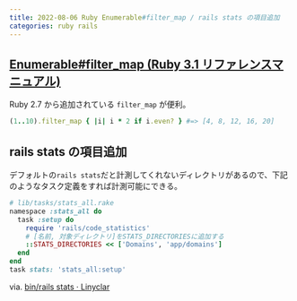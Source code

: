 ```yaml
---
title: 2022-08-06 Ruby Enumerable#filter_map / rails stats の項目追加
categories: ruby rails
---
```


## [Enumerable#filter_map (Ruby 3.1 リファレンスマニュアル)](https://docs.ruby-lang.org/ja/latest/method/Enumerable/i/filter_map.html)

Ruby 2.7 から追加されている `filter_map` が便利。

```rb
(1..10).filter_map { |i| i * 2 if i.even? } #=> [4, 8, 12, 16, 20]
```

## rails stats の項目追加

デフォルトの`rails stats`だと計測してくれないディレクトリがあるので、下記のようなタスク定義をすれば計測可能にできる。

```rb
# lib/tasks/stats_all.rake
namespace :stats_all do
  task :setup do
    require 'rails/code_statistics'
    # [名前, 対象ディレクトリ]をSTATS_DIRECTORIESに追加する
    ::STATS_DIRECTORIES << ['Domains', 'app/domains']
  end
end
task stats: 'stats_all:setup'
```

via. [bin/rails stats · Linyclar](https://linyclar.github.io/rails_memos/commands/stats/)
